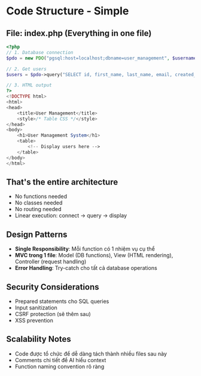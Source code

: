 # Code Structure - Simple

## File: index.php (Everything in one file)

```php
<?php
// 1. Database connection
$pdo = new PDO("pgsql:host=localhost;dbname=user_management", $username, $password);

// 2. Get users
$users = $pdo->query("SELECT id, first_name, last_name, email, created_at FROM users")->fetchAll();

// 3. HTML output
?>
<!DOCTYPE html>
<html>
<head>
    <title>User Management</title>
    <style>/* Table CSS */</style>
</head>
<body>
    <h1>User Management System</h1>
    <table>
        <!-- Display users here -->
    </table>
</body>
</html>
```

## That's the entire architecture
- No functions needed
- No classes needed  
- No routing needed
- Linear execution: connect → query → display

## Design Patterns
- **Single Responsibility**: Mỗi function có 1 nhiệm vụ cụ thể
- **MVC trong 1 file**: Model (DB functions), View (HTML rendering), Controller (request handling)
- **Error Handling**: Try-catch cho tất cả database operations

## Security Considerations
- Prepared statements cho SQL queries
- Input sanitization
- CSRF protection (sẽ thêm sau)
- XSS prevention

## Scalability Notes
- Code được tổ chức để dễ dàng tách thành nhiều files sau này
- Comments chi tiết để AI hiểu context
- Function naming convention rõ ràng

